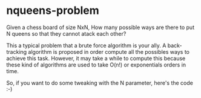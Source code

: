 # nqueens-problem
Given a chess board of size NxN, How many possible ways are there to put N queens so that they cannot atack each other?

This a typical problem that a brute force algorithm is your ally. 
A back-tracking algorithm is proposed in order compute all the possibles ways to achieve this task.
However, it may take a while to compute this because these kind of algorithms are used to take O(n!) or exponentials orders in time.

So, if you want to do some tweaking with the N parameter, here's the code :-)
